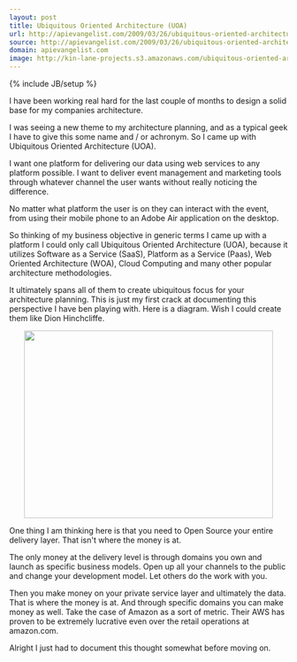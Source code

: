 ```yaml
---
layout: post
title: Ubiquitous Oriented Architecture (UOA)
url: http://apievangelist.com/2009/03/26/ubiquitous-oriented-architecture-uoa/
source: http://apievangelist.com/2009/03/26/ubiquitous-oriented-architecture-uoa/
domain: apievangelist.com
image: http://kin-lane-projects.s3.amazonaws.com/ubiquitous-oriented-architecture/Ubiquitous Oriented Architecture_Medium.jpg
---
```

{% include JB/setup %}<p>I have been working real hard for the last couple of months to design a solid base for my companies architecture.<p></p>
I was seeing a new theme to my architecture planning, and as a typical geek I have to give this some name and / or achronym. So I came up with Ubiquitous Oriented Architecture (UOA).<p></p>
I want one platform for delivering our data using web services to any platform possible. I want to deliver event management and marketing tools through whatever channel the user wants without really noticing the difference.<p></p>
No matter what platform the user is on they can interact with the event, from using their mobile phone to an Adobe Air application on the desktop.<p></p>
So thinking of my business objective in generic terms I came up with a platform I could only call Ubiquitous Oriented Architecture (UOA), because it utilizes Software as a Service (SaaS), Platform as a Service (Paas), Web Oriented Architecture (WOA), Cloud Computing and many other popular architecture methodologies.<p></p>
It ultimately spans all of them to create ubiquitous focus for your architecture planning.  This is just my first crack at documenting this perspective I have ben playing with. Here is a diagram. Wish I could create them like Dion Hinchcliffe.
<p style="text-align: center;"><img class="aligncenter" title="Ubiquitous Oriented Architecture" src="http://kin-lane-projects.s3.amazonaws.com/ubiquitous-oriented-architecture/Ubiquitous Oriented Architecture_Medium.jpg" alt="" width="450" height="339" /><p></p>
One thing I am thinking here is that you need to Open Source your entire delivery layer. That isn't where the money is at.<p></p>
The only money at the delivery level is through domains you own and launch as specific business models. Open up all your channels to the public and change your development model. Let others do the work with you.<p></p>
Then you make money on your private service layer and ultimately the data. That is where the money is at. And through specific domains you can make money as well. Take the case of Amazon as a sort of metric. Their AWS has proven to be extremely lucrative even over the retail operations at amazon.com.<p></p>
Alright I just had to document this thought somewhat before moving on.</p>
